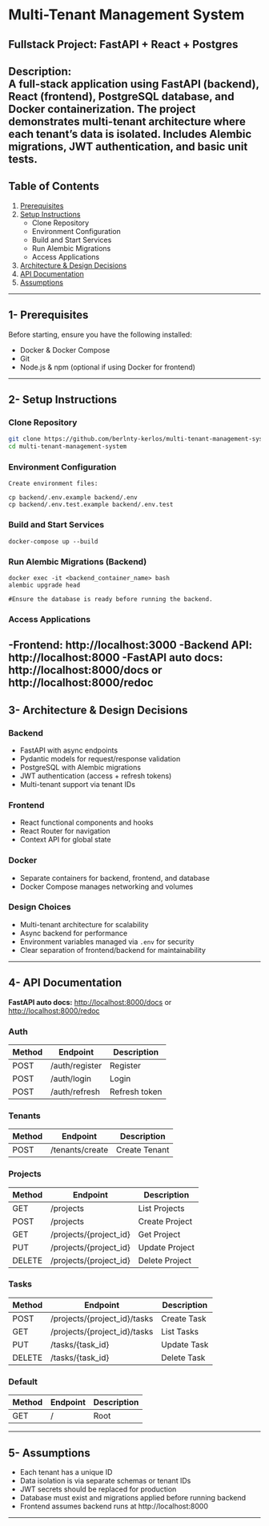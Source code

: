 # Multi-Tenant Management System
## Fullstack Project: FastAPI + React + Postgres

**Description:**  
A full-stack application using FastAPI (backend), React (frontend), PostgreSQL database, and Docker containerization. The project demonstrates multi-tenant architecture where each tenant’s data is isolated. Includes Alembic migrations, JWT authentication, and basic unit tests.
---

## Table of Contents

1. [Prerequisites](#1--prerequisites)  
2. [Setup Instructions](#2--setup-instructions)  
   - Clone Repository  
   - Environment Configuration  
   - Build and Start Services  
   - Run Alembic Migrations  
   - Access Applications  
3. [Architecture & Design Decisions](#3--architecture--design-decisions)  
4. [API Documentation](#4--api-documentation)  
5. [Assumptions](#5--assumptions)  

---

## 1- Prerequisites

Before starting, ensure you have the following installed:

- Docker & Docker Compose  
- Git  
- Node.js & npm (optional if using Docker for frontend)  

---

## 2- Setup Instructions

###  Clone Repository

```bash
git clone https://github.com/berlnty-kerlos/multi-tenant-management-system.git
cd multi-tenant-management-system
```

### Environment Configuration

	Create environment files:

	cp backend/.env.example backend/.env
	cp backend/.env.test.example backend/.env.test
	
### Build and Start Services

	docker-compose up --build

### Run Alembic Migrations (Backend)

	docker exec -it <backend_container_name> bash
	alembic upgrade head
	
	#Ensure the database is ready before running the backend.
### Access Applications

-Frontend: http://localhost:3000
-Backend API: http://localhost:8000
-FastAPI auto docs: http://localhost:8000/docs or http://localhost:8000/redoc
---
	
## 3- Architecture & Design Decisions

###  Backend

- FastAPI with async endpoints
- Pydantic models for request/response validation
- PostgreSQL with Alembic migrations
- JWT authentication (access + refresh tokens)
- Multi-tenant support via tenant IDs

###  Frontend

- React functional components and hooks
- React Router for navigation
- Context API for global state

###  Docker

- Separate containers for backend, frontend, and database
- Docker Compose manages networking and volumes

###  Design Choices

- Multi-tenant architecture for scalability
- Async backend for performance
- Environment variables managed via `.env` for security
- Clear separation of frontend/backend for maintainability
---

## 4- API Documentation

**FastAPI auto docs:** [http://localhost:8000/docs](http://localhost:8000/docs) or [http://localhost:8000/redoc](http://localhost:8000/redoc)

###  Auth

| Method | Endpoint        | Description        |
|--------|----------------|------------------|
| POST   | /auth/register | Register          |
| POST   | /auth/login    | Login             |
| POST   | /auth/refresh  | Refresh token     |

###  Tenants

| Method | Endpoint          | Description   |
|--------|-----------------|---------------|
| POST   | /tenants/create | Create Tenant |

###  Projects

| Method | Endpoint                  | Description     |
|--------|---------------------------|----------------|
| GET    | /projects                 | List Projects  |
| POST   | /projects                 | Create Project |
| GET    | /projects/{project_id}    | Get Project    |
| PUT    | /projects/{project_id}    | Update Project |
| DELETE | /projects/{project_id}    | Delete Project |

###  Tasks

| Method | Endpoint                         | Description   |
|--------|---------------------------------|---------------|
| POST   | /projects/{project_id}/tasks     | Create Task   |
| GET    | /projects/{project_id}/tasks     | List Tasks    |
| PUT    | /tasks/{task_id}                 | Update Task   |
| DELETE | /tasks/{task_id}                 | Delete Task   |

###  Default

| Method | Endpoint | Description |
|--------|---------|-------------|
| GET    | /       | Root        |

---

## 5- Assumptions

- Each tenant has a unique ID  
- Data isolation is via separate schemas or tenant IDs  
- JWT secrets should be replaced for production  
- Database must exist and migrations applied before running backend  
- Frontend assumes backend runs at http://localhost:8000  
---